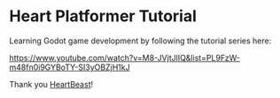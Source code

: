 # Heart Platformer Tutorial

Learning Godot game development by following the tutorial series here:

https://www.youtube.com/watch?v=M8-JVjtJlIQ&list=PL9FzW-m48fn0i9GYBoTY-SI3yOBZjH1kJ

Thank you [HeartBeast](https://www.youtube.com/@uheartbeast)!
